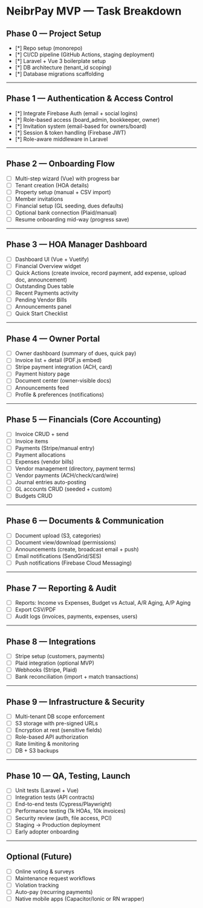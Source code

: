 # NeibrPay MVP — Task Breakdown

## Phase 0 — Project Setup

- [*] Repo setup (monorepo)
- [*] CI/CD pipeline (GitHub Actions, staging deployment)
- [*] Laravel + Vue 3 boilerplate setup
- [*] DB architecture (tenant_id scoping)
- [*] Database migrations scaffolding

---

## Phase 1 — Authentication & Access Control

- [*] Integrate Firebase Auth (email + social logins)
- [*] Role-based access (board_admin, bookkeeper, owner)
- [*] Invitation system (email-based for owners/board)
- [*] Session & token handling (Firebase JWT)
- [*] Role-aware middleware in Laravel

---

## Phase 2 — Onboarding Flow

- [ ] Multi-step wizard (Vue) with progress bar
- [ ] Tenant creation (HOA details)
- [ ] Property setup (manual + CSV import)
- [ ] Member invitations
- [ ] Financial setup (GL seeding, dues defaults)
- [ ] Optional bank connection (Plaid/manual)
- [ ] Resume onboarding mid-way (progress save)

---

## Phase 3 — HOA Manager Dashboard

- [ ] Dashboard UI (Vue + Vuetify)
- [ ] Financial Overview widget
- [ ] Quick Actions (create invoice, record payment, add expense, upload doc, announcement)
- [ ] Outstanding Dues table
- [ ] Recent Payments activity
- [ ] Pending Vendor Bills
- [ ] Announcements panel
- [ ] Quick Start Checklist

---

## Phase 4 — Owner Portal

- [ ] Owner dashboard (summary of dues, quick pay)
- [ ] Invoice list + detail (PDF.js embed)
- [ ] Stripe payment integration (ACH, card)
- [ ] Payment history page
- [ ] Document center (owner-visible docs)
- [ ] Announcements feed
- [ ] Profile & preferences (notifications)

---

## Phase 5 — Financials (Core Accounting)

- [ ] Invoice CRUD + send
- [ ] Invoice items
- [ ] Payments (Stripe/manual entry)
- [ ] Payment allocations
- [ ] Expenses (vendor bills)
- [ ] Vendor management (directory, payment terms)
- [ ] Vendor payments (ACH/check/card/wire)
- [ ] Journal entries auto-posting
- [ ] GL accounts CRUD (seeded + custom)
- [ ] Budgets CRUD

---

## Phase 6 — Documents & Communication

- [ ] Document upload (S3, categories)
- [ ] Document view/download (permissions)
- [ ] Announcements (create, broadcast email + push)
- [ ] Email notifications (SendGrid/SES)
- [ ] Push notifications (Firebase Cloud Messaging)

---

## Phase 7 — Reporting & Audit

- [ ] Reports: Income vs Expenses, Budget vs Actual, A/R Aging, A/P Aging
- [ ] Export CSV/PDF
- [ ] Audit logs (invoices, payments, expenses, users)

---

## Phase 8 — Integrations

- [ ] Stripe setup (customers, payments)
- [ ] Plaid integration (optional MVP)
- [ ] Webhooks (Stripe, Plaid)
- [ ] Bank reconciliation (import + match transactions)

---

## Phase 9 — Infrastructure & Security

- [ ] Multi-tenant DB scope enforcement
- [ ] S3 storage with pre-signed URLs
- [ ] Encryption at rest (sensitive fields)
- [ ] Role-based API authorization
- [ ] Rate limiting & monitoring
- [ ] DB + S3 backups

---

## Phase 10 — QA, Testing, Launch

- [ ] Unit tests (Laravel + Vue)
- [ ] Integration tests (API contracts)
- [ ] End-to-end tests (Cypress/Playwright)
- [ ] Performance testing (1k HOAs, 10k invoices)
- [ ] Security review (auth, file access, PCI)
- [ ] Staging → Production deployment
- [ ] Early adopter onboarding

---

## Optional (Future)

- [ ] Online voting & surveys
- [ ] Maintenance request workflows
- [ ] Violation tracking
- [ ] Auto-pay (recurring payments)
- [ ] Native mobile apps (Capacitor/Ionic or RN wrapper)
